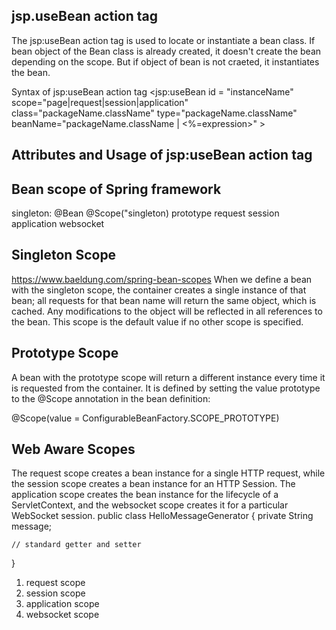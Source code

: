 ## jsp.useBean action tag

The jsp:useBean action tag is used to locate or instantiate a bean class. If bean object of the Bean class is already created, it doesn't create the bean depending on the scope. But if object of bean is not craeted, it instantiates the bean.

Syntax of jsp:useBean action tag
<jsp:useBean id = "instanceName" scope="page|request|session|application" 
class="packageName.className" type="packageName.className"
beanName="packageName.className | <%=expression>" >

## Attributes and Usage of jsp:useBean action tag 


## Bean scope of Spring framework 

singleton: @Bean @Scope("singleton)
prototype 
request
session
application 
websocket 

## Singleton Scope
https://www.baeldung.com/spring-bean-scopes
When we define a bean with the singleton scope, the container creates a single instance of that bean; all requests for that bean name will return the same object, which is cached. Any modifications to the object will be reflected in all references to the bean. This scope is the default value if no other scope is specified.


## Prototype Scope 
A bean with the prototype scope will return a different instance every time it is requested from the container. It is defined by setting the value prototype to the @Scope annotation in the bean definition:

@Scope(value = ConfigurableBeanFactory.SCOPE_PROTOTYPE)

## Web Aware Scopes 
The request scope creates a bean instance for a single HTTP request, while the session scope creates a bean instance for an HTTP Session.
The application scope creates the bean instance for the lifecycle of a ServletContext, and the websocket scope creates it for a particular WebSocket session.
public class HelloMessageGenerator {
    private String message;
    
    // standard getter and setter
}

1. request scope
2. session scope
3. application scope 
4. websocket scope 

